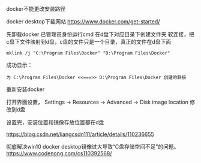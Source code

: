 docker不能更改安装路径

docker desktop下载网站
https://www.docker.com/get-started/

先卸载docker
已管理员身份运行cmd
在d盘下对应目录下创建文件夹
软连接，把c盘下文件映射到d盘，c盘的文件只是一个目录，真正的文件在d盘下面
```
mklink /j "C:\Program Files\Docker" "D:\Program Files\Docker"
```
成功显示：
```
为 C:\Program Files\Docker <<===>> D:\Program Files\Docker 创建的联接
```
重新安装docker

打开界面设置，
Settings -> Resources -> Advanced -> Disk image location
修改到d盘

设置完，安装位置和镜像存放位置都在d盘

https://blog.csdn.net/liangcsdn111/article/details/110236655

彻底解决win10 docker desktop镜像过大导致“C盘存储空间不足”的问题。
https://www.codenong.com/cs110392568/